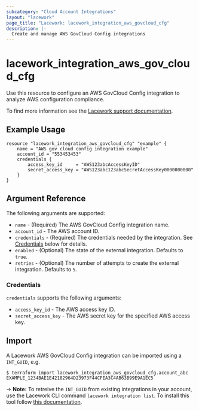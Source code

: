 ```yaml
---
subcategory: "Cloud Account Integrations"
layout: "lacework"
page_title: "Lacework: lacework_integration_aws_govcloud_cfg"
description: |-
  Create and manage AWS GovCloud Config integrations
---
```


# lacework\_integration\_aws\_gov\_cloud\_cfg

Use this resource to configure an AWS GovCloud Config integration to analyze AWS configuration compliance.

To find more information see the [Lacework support documentation](https://support.lacework.com/hc/en-us/articles/360021140214-Initial-Setup-of-AWS-GovCloud-Integration).

## Example Usage

```hcl
resource "lacework_integration_aws_govcloud_cfg" "example" {
	name = "AWS gov cloud config integration example"
	account_id = "553453453"
	credentials {
		access_key_id     = "AWS123abcAccessKeyID"
		secret_access_key = "AWS123abc123abcSecretAccessKey0000000000"
	}
}
```

## Argument Reference

The following arguments are supported:

* `name` - (Required) The AWS GovCloud Config integration name.
* `account_id` - The AWS account ID.
* `credentials` - (Required) The credentials needed by the integration. See [Credentials](#credentials) below for details.
* `enabled` - (Optional) The state of the external integration. Defaults to `true`.
* `retries` - (Optional) The number of attempts to create the external integration. Defaults to `5`.

### Credentials

`credentials` supports the following arguments:

* `access_key_id` - The AWS access key ID.
* `secret_access_key` - The AWS secret key for the specified AWS access key.

## Import

A Lacework AWS GovCloud Config integration can be imported using a `INT_GUID`, e.g.

```
$ terraform import lacework_integration_aws_govcloud_cfg.account_abc EXAMPLE_1234BAE1E42182964D23973F44CFEA3C4AB63B99E9A1EC5
```
-> **Note:** To retreive the `INT_GUID` from existing integrations in your account, use the
	Lacework CLI command `lacework integration list`. To install this tool follow
	[this documentation](https://github.com/lacework/go-sdk/wiki/CLI-Documentation#installation).
